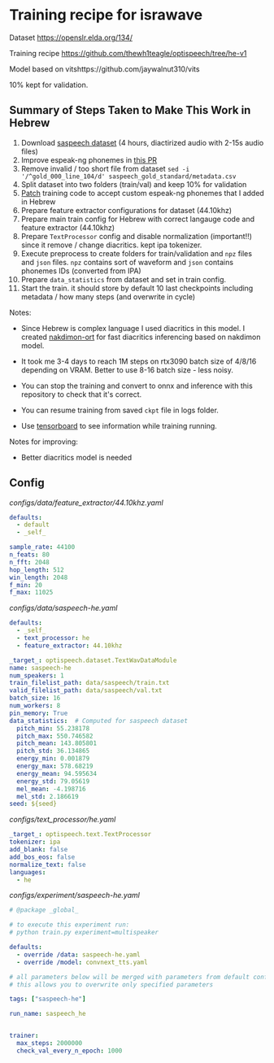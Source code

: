 # Training recipe for israwave

Dataset https://openslr.elda.org/134/

Training recipe https://github.com/thewh1teagle/optispeech/tree/he-v1

Model based on vitshttps://github.com/jaywalnut310/vits

10% kept for validation.


## Summary of Steps Taken to Make This Work in Hebrew

1. Download [saspeech dataset](https://openslr.elda.org/134/) (4 hours, diactirized audio with 2-15s audio files)
2. Improve espeak-ng phonemes in [this PR](https://github.com/espeak-ng/espeak-ng/pull/1983)
3. Remove invalid / too short file from dataset `sed -i '/^gold_000_line_104/d' saspeech_gold_standard/metadata.csv`
4. Split dataset into two folders (train/val) and keep 10% for validation
5. [Patch](https://github.com/mush42/optispeech/pull/4) training code to accept custom espeak-ng phonemes that I added in Hebrew
6. Prepare feature extractor configurations for dataset (44.10khz)
7. Prepare main train config for Hebrew with correct langauge code and feature extractor (44.10khz)
8. Prepare `TextProcessor` config and disable normalization (important!!) since it remove / change diacritics. kept ipa tokenizer.
9. Execute preprocess to create folders for train/validation and `npz` files and `json` files. `npz` contains sort of waveform and `json` contains phonemes IDs (converted from IPA)
10. Prepare `data_statistics` from dataset and set in train config.
11. Start the train. it should store by default 10 last checkpoints including metadata / how many steps (and overwrite in cycle)

Notes:

- Since Hebrew is complex language I used diacritics in this model. I created [nakdimon-ort](https://github.com/thewh1teagle/nakdimon-ort) for fast diacritics inferencing based on nakdimon model.

- It took me 3-4 days to reach 1M steps on rtx3090 batch size of 4/8/16 depending on VRAM. Better to use 8-16 batch size - less noisy.

- You can stop the training and convert to onnx and inference with this repository to check that it's correct.

- You can resume training from saved `ckpt` file in logs folder.

- Use [tensorboard](https://www.tensorflow.org/tensorboard) to see information while training running.

Notes for improving:

- Better diacritics model is needed


## Config

_configs/data/feature_extractor/44.10khz.yaml_

```yaml
defaults:
  - default
  - _self_

sample_rate: 44100
n_feats: 80
n_fft: 2048
hop_length: 512
win_length: 2048
f_min: 20
f_max: 11025
```

_configs/data/saspeech-he.yaml_

```yaml
defaults:
  - _self_
  - text_processor: he
  - feature_extractor: 44.10khz

_target_: optispeech.dataset.TextWavDataModule
name: saspeech-he
num_speakers: 1
train_filelist_path: data/saspeech/train.txt
valid_filelist_path: data/saspeech/val.txt
batch_size: 16
num_workers: 8
pin_memory: True
data_statistics:  # Computed for saspeech dataset
  pitch_min: 55.238178
  pitch_max: 550.746582
  pitch_mean: 143.805801
  pitch_std: 36.134865
  energy_min: 0.001879
  energy_max: 578.68219
  energy_mean: 94.595634
  energy_std: 79.05619
  mel_mean: -4.198716
  mel_std: 2.186619
seed: ${seed}
```

_configs/text_processor/he.yaml_

```yaml
_target_: optispeech.text.TextProcessor
tokenizer: ipa
add_blank: false
add_bos_eos: false
normalize_text: false
languages:
  - he
```

_configs/experiment/saspeech-he.yaml_

```yaml
# @package _global_

# to execute this experiment run:
# python train.py experiment=multispeaker

defaults:
  - override /data: saspeech-he.yaml
  - override /model: convnext_tts.yaml

# all parameters below will be merged with parameters from default configurations set above
# this allows you to overwrite only specified parameters

tags: ["saspeech-he"]

run_name: saspeech_he


trainer:
  max_steps: 2000000
  check_val_every_n_epoch: 1000
```